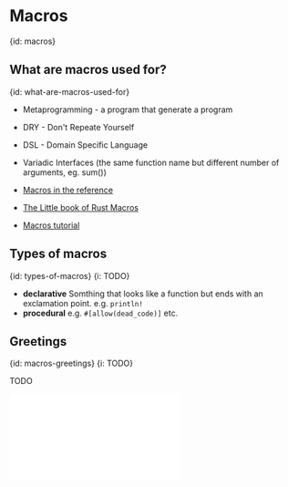 # Macros
{id: macros}

## What are macros used for?
{id: what-are-macros-used-for}

* Metaprogramming - a program that generate a program
* DRY - Don't Repeate Yourself
* DSL - Domain Specific Language
* Variadic Interfaces (the same function name but different number of arguments, eg. sum())


* [Macros in the reference](https://doc.rust-lang.org/reference/macros.html)
* [The Little book of Rust Macros](https://veykril.github.io/tlborm/)
* [Macros tutorial](https://blog.logrocket.com/macros-in-rust-a-tutorial-with-examples/)

## Types of macros
{id: types-of-macros}
{i: TODO}

* **declarative** Somthing that looks like a function but ends with an exclamation point. e.g. `println!`
* **procedural** e.g. `#[allow(dead_code)]` etc.

## Greetings
{id: macros-greetings}
{i: TODO}

TODO

![](examples/macros/greetings/src/main.rs)
